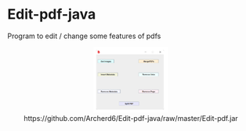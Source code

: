 # Edit-pdf-java
Program to edit / change some features of pdfs

<p align="center">
	<img src="https://raw.githubusercontent.com/Archerd6/Edit-pdf-java/master/res/imgs/Pdf-edit-java.bmp" style="width:30%">
	<br>
	https://github.com/Archerd6/Edit-pdf-java/raw/master/Edit-pdf.jar
</p>

